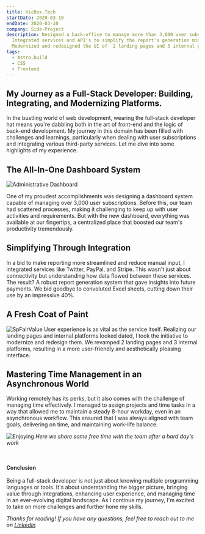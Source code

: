 ```yaml
---
title: VicBox.Tech
startDate: 2020-03-10
endDate: 2020-03-10
company: Side-Project
description: Designed a back-office to manage more than 3,000 user subscriptions, optimizing team productivity by managing everything from one place.
  Integrated services and API's to simplify the report's generation minimize excel use by 40%.
  Modernized and redesigned the UI of  2 landing pages and 3 internal platforms.
tags:
  - Astro.build
  - CSS
  - Frontend
---
```


## My Journey as a Full-Stack Developer: Building, Integrating, and Modernizing Platforms.

In the bustling world of web development, wearing the full-stack developer hat means you're dabbling both in the art of
front-end and the logic of back-end development. My journey in this domain has been filled with challenges and
learnings, particularly when dealing with user subscriptions and integrating various third-party services. Let me dive
into some highlights of my experience.

## The All-In-One Dashboard System

![Administrative Dashboard](https://firebasestorage.googleapis.com/v0/b/biography-fa3a3.appspot.com/o/321shots_so.png?alt=media&token=9d1f1e2a-42a0-4e85-b84a-315ac3a72097)

One of my proudest accomplishments was designing a dashboard system capable of managing over 3,000 user subscriptions.
Before this, our team had scattered processes, making it challenging to keep up with user activities and requirements.
But with the new dashboard, everything was available at our fingertips, a centralized place that boosted our team's
productivity tremendously.

## Simplifying Through Integration

In a bid to make reporting more streamlined and reduce manual input, I integrated services like Twitter, PayPal, and
Stripe. This wasn't just about connectivity but understanding how data flowed between these services. The result? A
robust report generation system that gave insights into future payments. We bid goodbye to convoluted Excel sheets,
cutting down their use by an impressive 40%.

## A Fresh Coat of Paint

![SpFairValue](https://firebasestorage.googleapis.com/v0/b/biography-fa3a3.appspot.com/o/639shots_so.png?alt=media&token=c5f7f4cf-4925-4567-8fff-c16149fc7607)
User experience is as vital as the service itself. Realizing our landing pages and internal platforms looked dated, I
took the initiative to modernize and redesign them. We revamped 2 landing pages and 3 internal platforms, resulting in a
more user-friendly and aesthetically pleasing interface.

## Mastering Time Management in an Asynchronous World

Working remotely has its perks, but it also comes with the challenge of managing time effectively. I managed to assign
projects and time tasks in a way that allowed me to maintain a steady 8-hour workday, even in an asynchronous workflow.
This ensured that I was always aligned with team goals, delivering on time, and maintaining work-life balance.

![Enjoying](https://firebasestorage.googleapis.com/v0/b/biography-fa3a3.appspot.com/o/81shots_so.png?alt=media&token=96868be8-a912-43e4-b6fd-07210836da1a)
*Here we share some free time with the team after a hard day's work*

<br><br>
**Conclusion**  <br><br>
Being a full-stack developer is not just about knowing multiple programming languages or tools. It's about understanding
the bigger picture, bringing value through integrations, enhancing user experience, and managing time in an
ever-evolving digital landscape. As I continue my journey, I'm excited to take on more challenges and further hone my
skills.

*Thanks for reading! If you have any questions, feel free to reach out to me
on [LinkedIn](https://www.linkedin.com/in/victor-alvaradohn)* 

